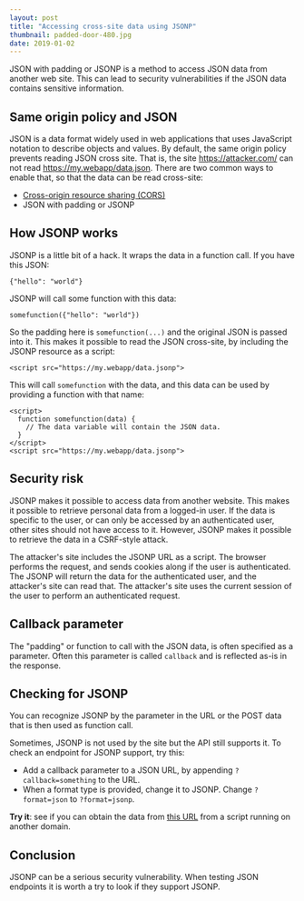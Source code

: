 ```yaml
---
layout: post
title: "Accessing cross-site data using JSONP"
thumbnail: padded-door-480.jpg
date: 2019-01-02
---
```


JSON with padding or JSONP is a method to access JSON data from another web site. This can lead to security vulnerabilities if the JSON data contains sensitive information.

<!-- photo source: https://pixabay.com/en/door-veneer-texture-nails-metallic-1687071/ -->

## Same origin policy and JSON

JSON is a data format widely used in web applications that uses JavaScript notation to describe objects and values. By default, the same origin policy prevents reading JSON cross site. That is, the site https://attacker.com/ can not read https://my.webapp/data.json. There are two common ways to enable that, so that the data can be read cross-site:

* [Cross-origin resource sharing (CORS)](https://developer.mozilla.org/en-US/docs/Web/HTTP/CORS)
* JSON with padding or JSONP

## How JSONP works

JSONP is a little bit of a hack. It wraps the data in a function call. If you have this JSON:

    {"hello": "world"}

JSONP will call some function with this data:

    somefunction({"hello": "world"})

So the padding here is `somefunction(...)` and the original JSON is passed into it. This makes it possible to read the JSON cross-site, by including the JSONP resource as a script:

    <script src="https://my.webapp/data.jsonp">

This will call `somefunction` with the data, and this data can be used by providing a function with that name:

    <script>
      function somefunction(data) {
        // The data variable will contain the JSON data.
      }
    </script>
    <script src="https://my.webapp/data.jsonp">

## Security risk

JSONP makes it possible to access data from another website. This makes it possible to retrieve personal data from a logged-in user. If the  data is specific to the user, or can only be accessed by an authenticated user, other sites should not have access to it. However, JSONP makes it possible to retrieve the data in a CSRF-style attack.

The attacker's site includes the JSONP URL as a script. The browser performs the request, and sends cookies along if the user is authenticated. The JSONP will return the data for the authenticated user, and the attacker's site can read that. The attacker's site uses the current session of the user to perform an authenticated request.

## Callback parameter

The "padding" or function to call with the JSON data, is often specified as a parameter. Often this parameter is called `callback` and is reflected as-is in the response.

## Checking for JSONP

You can recognize JSONP by the parameter in the URL or the POST data that is then used as function call.

Sometimes, JSONP is not used by the site but the API still supports it. To check an endpoint for JSONP support, try this:

* Add a callback parameter to a JSON URL, by appending `?callback=something` to the URL.
* When a format type is provided, change it to JSONP. Change `?format=json` to `?format=jsonp`.

**Try it**: see if you can obtain the data from [this URL](https://demo.sjoerdlangkemper.nl/jsonp.php) from a script running on another domain.

## Conclusion

JSONP can be a serious security vulnerability. When testing JSON endpoints it is worth a try to look if they support JSONP.